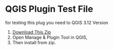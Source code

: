 # QGIS Plugin Test File

for testing this plug you need to QGIS 3.12 Version

1. [Download This Zip](https://codeload.github.com/qgisbd/osm_plugin/zip/master)
2. Open Manage & Plugin Tool in QGIS, 
3. Then install from zip. 
